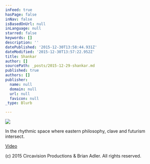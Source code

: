 ```yaml
---
inFeed: true
hasPage: false
inNav: false
isBasedOnUrl: null
inLanguage: null
starred: false
keywords: []
description: ''
datePublished: '2015-12-30T13:58:44.931Z'
dateModified: '2015-12-30T13:57:22.952Z'
title: Shankar
author: []
sourcePath: _posts/2015-12-29-shankar.md
published: true
authors: []
publisher:
  name: null
  domain: null
  url: null
  favicon: null
_type: Blurb

---
```

![](https://the-grid-user-content.s3-us-west-2.amazonaws.com/4d6c1411-01dc-40c0-b785-a1bcd0cb57d9.jpg)

In the rhythmic space where eastern philosophy, clave and futurism intersect. 

[Video][0]

(c) 2015 Circavision Productions & Brian Adler. All rights reserved.

[0]: https://www.youtube.com/watch?v=smZe1dIuWfc